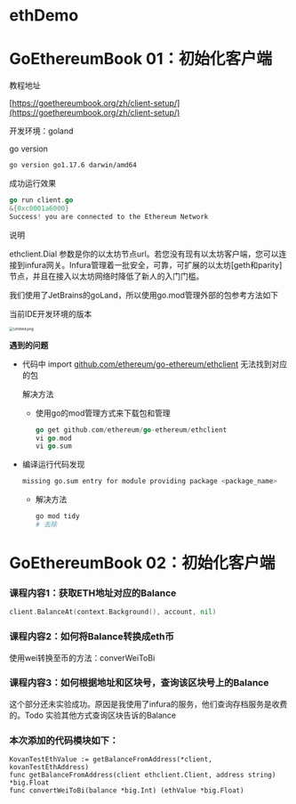 # ethDemo


# GoEthereumBook 01：初始化客户端

教程地址

[https://goethereumbook.org/zh/client-setup/](https://goethereumbook.org/zh/client-setup/)

开发环境：goland

go version

```bash
go version go1.17.6 darwin/amd64
```

成功运行效果
```go
go run client.go
&{0xc0001a6000}
Success! you are connected to the Ethereum Network
```

说明

ethclient.Dial 参数是你的以太坊节点url。若您没有现有以太坊客户端，您可以连接到infura网关。Infura管理着一批安全，可靠，可扩展的以太坊[geth和parity]节点，并且在接入以太坊网络时降低了新人的入门门槛。

我们使用了JetBrains的goLand，所以使用go.mod管理外部的包参考方法如下

当前IDE开发环境的版本

<img src="https://s2.loli.net/2022/05/28/RBx6jDHzeyKEfvb.png" alt="Untitled.png" style="zoom:45%;" />

**遇到的问题**

- 代码中 import [github.com/ethereum/go-ethereum/ethclient](http://github.com/ethereum/go-ethereum/ethclient) 无法找到对应的包
  
    解决方法
    
    - 使用go的mod管理方式来下载包和管理
      
        ```go
        go get github.com/ethereum/go-ethereum/ethclient
        vi go.mod
        vi go.sum
        ```
    
- 编译运行代码发现
  
    ```bash
    missing go.sum entry for module providing package <package_name>
    ```
    
    - 解决方法
      
        ```bash
        go mod tidy
        # 去除
        ```

# GoEthereumBook 02：初始化客户端

### 课程内容1：获取ETH地址对应的Balance

``` go
client.BalanceAt(context.Background(), account, nil)
```

### 课程内容2：如何将Balance转换成eth币

使用wei转换至币的方法：converWeiToBi

### 课程内容3：如何根据地址和区块号，查询该区块号上的Balance

这个部分还未实验成功。原因是我使用了infura的服务，他们查询存档服务是收费的。Todo 实验其他方式查询区块告诉的Balance

### 本次添加的代码模块如下：

```
KovanTestEthValue := getBalanceFromAddress(*client, kovanTestEthAddress)
func getBalanceFromAddress(client ethclient.Client, address string) *big.Float 
func convertWeiToBi(balance *big.Int) (ethValue *big.Float) 

```


